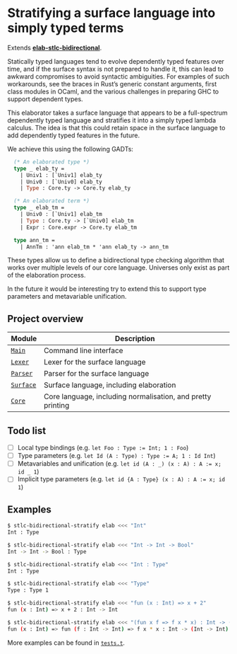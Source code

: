 # Stratifying a surface language into simply typed terms

Extends [**elab-stlc-bidirectional**](../elab-stlc-bidirectional).

Statically typed languages tend to evolve dependently typed features over time,
and if the surface syntax is not prepared to handle it, this can lead to awkward
compromises to avoid syntactic ambiguities. For examples of such workarounds,
see the braces in Rust’s generic constant arguments, first class modules in
OCaml, and the various challenges in preparing GHC to support dependent types.

This elaborator takes a surface language that appears to be a full-spectrum
dependently typed language and stratifies it into a simply typed lambda
calculus. The idea is that this could retain space in the surface language to
add dependently typed features in the future.

We achieve this using the following GADTs:

<!-- $MDX file=Surface.ml,part=elab-types -->
```ocaml
  (* An elaborated type *)
  type _ elab_ty =
    | Univ1 : [`Univ1] elab_ty
    | Univ0 : [`Univ0] elab_ty
    | Type : Core.ty -> Core.ty elab_ty

  (* An elaborated term *)
  type _ elab_tm =
    | Univ0 : [`Univ1] elab_tm
    | Type : Core.ty -> [`Univ0] elab_tm
    | Expr : Core.expr -> Core.ty elab_tm

  type ann_tm =
    | AnnTm : 'ann elab_tm * 'ann elab_ty -> ann_tm
```

These types allow us to define a bidirectional type checking algorithm that
works over multiple levels of our core language. Universes only exist as part of
the elaboration process.

In the future it would be interesting try to extend this to support type
parameters and metavariable unification.

## Project overview

| Module        | Description                             |
| ------------- | --------------------------------------- |
| [`Main`]      | Command line interface                  |
| [`Lexer`]     | Lexer for the surface language          |
| [`Parser`]    | Parser for the surface language         |
| [`Surface`]   | Surface language, including elaboration |
| [`Core`]      | Core language, including normalisation, and pretty printing |

[`Main`]: ./Main.ml
[`Lexer`]: ./Lexer.mll
[`Parser`]: ./Parser.mly
[`Surface`]: ./Surface.ml
[`Core`]: ./Core.ml

## Todo list

- [ ] Local type bindings (e.g. `let Foo : Type := Int; 1 : Foo`)
- [ ] Type parameters (e.g. `let Id (A : Type) : Type := A; 1 : Id Int`)
- [ ] Metavariables and unification (e.g. `let id (A : _) (x : A) : A := x; id _ 1`)
- [ ] Implicit type parameters (e.g. `let id {A : Type} (x : A) : A := x; id 1`)

## Examples

```sh
$ stlc-bidirectional-stratify elab <<< "Int"
Int : Type
```

```sh
$ stlc-bidirectional-stratify elab <<< "Int -> Int -> Bool"
Int -> Int -> Bool : Type
```

```sh
$ stlc-bidirectional-stratify elab <<< "Int : Type"
Int : Type
```

```sh
$ stlc-bidirectional-stratify elab <<< "Type"
Type : Type 1
```

```sh
$ stlc-bidirectional-stratify elab <<< "fun (x : Int) => x + 2"
fun (x : Int) => x + 2 : Int -> Int
```

```sh
$ stlc-bidirectional-stratify elab <<< "(fun x f => f x * x) : Int -> (Int -> Int) -> Int"
fun (x : Int) => fun (f : Int -> Int) => f x * x : Int -> (Int -> Int) -> Int
```

More examples can be found in [`tests.t`](tests.t).
